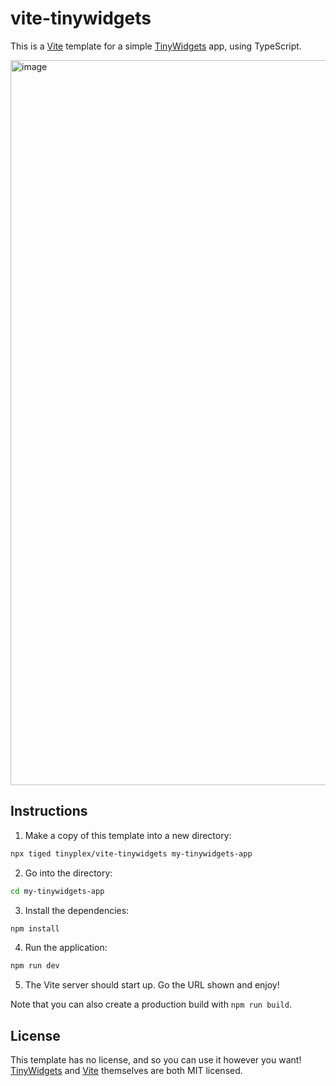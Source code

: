 # vite-tinywidgets

This is a [Vite](https://vitejs.dev/) template for a simple
[TinyWidgets](https://tinywidgets.org/) app, using TypeScript.

<img width="1160" alt="image" src="https://github.com/user-attachments/assets/073a26dc-4212-4ab0-b5a0-d968ac47342c">

## Instructions

1. Make a copy of this template into a new directory:

```sh
npx tiged tinyplex/vite-tinywidgets my-tinywidgets-app
```

2. Go into the directory:

```sh
cd my-tinywidgets-app
```

3. Install the dependencies:

```sh
npm install
```

4. Run the application:

```sh
npm run dev
```

5. The Vite server should start up. Go the URL shown and enjoy!

Note that you can also create a production build with `npm run build`.

## License

This template has no license, and so you can use it however you want!
[TinyWidgets](https://github.com/tinyplex/tinywidgets/blob/main/LICENSE) and
[Vite](https://github.com/vitejs/vite/blob/main/LICENSE) themselves are both MIT
licensed.
